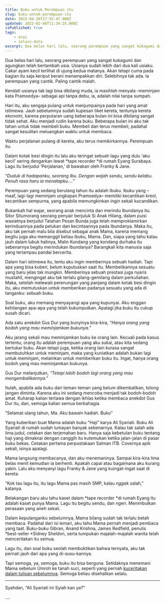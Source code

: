 ```yaml
---
title: Buku untuk Perempuan itu
slug: buku-untuk-perempuan-itu
date: 2015-04-26T17:55:47.000Z
updated: 2022-02-06T11:34:25.000Z
isPublished: true
tags: 
    - esai
    - selain-data
excerpt: Dua belas hari lalu, seorang perempuan yang sangat kukagumi dan agungkan telah bertambah usia.
---
```


Dua belas hari lalu, seorang perempuan yang sangat kukagumi dan agungkan telah bertambah usia. Usianya sudah lebih dari dua kali usiaku. Cakar ayam kecil terlihat di ujung kedua matanya. Akan tetapi cuma pada bagian itu saja keriput berani menampakkan diri. Selebihnya tak ada. Ia perempuan yang cantik. Paling cantik malah.

Kendati usianya tak lagi bisa dibilang muda, ia masihlah menyala –meminjam kata Pramoedya– sebagai api tanpa debu, ia, adalah nilai tanpa sumpah.

Hari itu, aku sengaja pulang untuk menjumpainya pada hari yang amat istimewa. Jauh sebelumnya sudah kupesan tiket kereta, tentunya kereta ekonomi, karena perputaran uang beberapa bulan ini bisa dibilang sangat tidak sehat. Aku menjadi rudin karena buku. Beberapa bulan ini aku tak tahan untuk tidak membeli buku. Membeli dan terus membeli, padahal sangat kesulitan meluangkan waktu untuk membaca.

Waktu perjalanan pulang di kereta, aku terus memikirkannya. Perempuan itu.

Dalam kotak besi dingin itu lalu aku teringat sebuah lagu yang dulu ‘aku kecil’ sering dengarkan lewat *tape recorder *di rumah Eyang Surabaya. Lagu itu berjudul ‘Perjalanan,’ di bawakan oleh Franky & Jane.

“*Duduk di hadapanku, seorang Ibu. Dengan wajah sendu, sendu kelabu. Penuh rasa haru ia menatapku….”*

Perempuan yang sedang berulang tahun itu adalah Ibuku. Ibuku yang –maaf, lagi-lagi meminjam ungkapan Pramoedya– memiliki kecantikan kreol, kecantikan sempurna, yang apabila memungkinkan ingin sekali kucandikan.

Bukankah hal wajar, seorang anak mencinta dan merindu Ibundanya itu. Sitor Situmorang seorang penyair berjuluk Si Anak Hilang, dalam puisi wasiatnya berjudul Tatahan Pesan Bunda juga telah memproklamirkan kerinduannya pada pelukan dan kecintaannya pada Ibundanya. Maka itu, aku tak pernah malu bila disebut sebagai anak Mama, karena memang begitu juga aku memanggil beliau ibuku, Mama. Dan, siapa yang tahu kalau jauh dalam lubuk hatinya, Malin Kundang yang kondang durhaka itu sebenarnya begitu merindukan Ibundanya? Barangkali kita manusia saja yang terlampau pandai bercerita.

Dalam hari istimewa itu, tentu aku ingin memberinya sebuah hadiah. Tapi apa yang bisa kuberi, belum kuputuskan saat itu. Membelikannya sesuatu yang baru jelas tak mungkin. Memberinya sebuah prestasi juga nyaris mustahil, mengingat aku tak terlalu gilang-gemilang dalam perkuliahan. Maka, setelah melewati perenungan yang panjang dalam kotak besi dingin itu, aku memutuskan untuk memberikan padanya sesuatu yang ada di tanganku: sebuah buku.

Soal buku, aku memang menyayangi apa yang kupunyai. Aku enggan kehilangan apa-apa yang telah kukumpulkan. Apalagi jika buku itu cukup susah dicari.

Ada satu anekdot Gus Dur yang bunyinya kira-kira, *“Hanya orang yang bodoh yang mau meminjamkan bukunya.”*

Aku jarang sekali mau meminjamkan buku ke orang lain. Kecuali pada kasus tertentu, orang itu adalah perempuan yang aku sukai, atau kita sedang bertukar buku. Akan tetapi juga, ketika orang lain kurasa sangat membutuhkan untuk meminjam, maka yang kuniatkan adalah bukan lagi untuk meminjam, melainkan untuk memberikan buku itu. Ingat, hanya orang bodoh yang mau meminjamkan bukunya.

Gus Dur melanjutkan, *“Tetapi lebih bodoh lagi orang yang mau mengembalikannya.”*

Itulah, apabila ada buku dari teman-teman yang belum dikembalikan, tolong jangan diminta. Karena aku ini sedang mencoba menjadi tak bodoh-bodoh amat. Kuharap kalian tertawa dengan ikhlas ketika membaca anekdot Gus Dur itu, dan, semoga kalian semua berbahagia.

“Selamat ulang tahun, Ma. Aku bawain hadiah. Buku”

Yang kuberikan buat Mama adalah buku “Haji” karya Ali Syariati. Buku Ali Syariati di rumah sudah lumayan banyak sebenarnya. Kalau tak salah ada lima judul, cetakan dan terjemahan baru. Hanya saja kebetulan buku tentang haji yang dimaknai dengan canggih itu kutemukan ketika jalan-jalan di pasar buku bekas. Cetakan pertama perpustakaan Salman ITB. Covernya apik sekali, isinya apalagi.

Mama langsung membacanya, dan aku menemaninya. Sampai kira-kira lima belas menit kemudian ia berhenti. Apakah capai atau bagaimana aku kurang yakin. Lalu aku menyanyi lagu Franky & Jane yang kuingat-ingat saat di kereta.

“Kok tau lagu itu, itu lagu Mama pas masih SMP, kalau *nggak* salah,” katanya.

Belakangan baru aku tahu kaset dalam *tape recorder *di rumah Eyang itu adalah kaset punya Mama. Lagu itu begitu sendu, dan ngeri. Menimbulkan perasaan yang aneh sekali.

Dalam kepulanganku sebelumnya, Mama bilang sudah tak terlalu betah membaca. Padahal dari isi lemari, aku tahu Mama pernah menjadi pembaca yang taat. Buku-buku Gibran, Anand Krishna, James Redfield, penulis *best-seller *Sidney Sheldon, serta tumpukan majalah-majalah wanita telah menceritakan itu semua.

Lagu itu, dan soal buku seolah membuktikan bahwa ternyata, aku tak pernah jauh dari apa yang di-susu-kannya.

Tapi semoga, ya, semoga, buku itu bisa berguna. Setidaknya menemani Mama sebelum Umroh ke tanah suci, seperti yang pernah [kuceritakan dalam tulisan sebelumnya](http://blog.cebolang.net/post/melihat-nya-dalam-mama/). Semoga beliau disehatkan selalu.

***

Syahdan, “Ali Syariati ini Syiah kan ya?”

….
